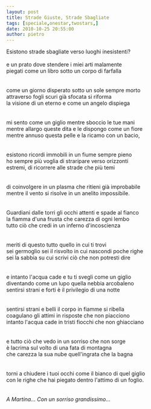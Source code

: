 ```yaml
---
layout: post
title: Strade Giuste, Strade Sbagliate
tags: [speciale,onestar,twostars,]
date: 2010-10-25 20:55:00
author: pietro
---
```

Esistono strade sbagliate verso luoghi inesistenti?<br/><br/>e un prato dove stendere i miei arti malamente<br/>piegati come un libro sotto un corpo di farfalla<br/><br/><br/>come un giorno disperato sotto un sole sempre morto<br/>attraverso fogli scuri già sfocata si riforma<br/>la visione di un eterno e come un angelo dispiega<br/><br/><br/>mi sento come un giglio mentre sboccio le tue mani<br/>mentre allargo queste dita e le dispongo come un fiore<br/>mentre annuso questa pelle e la ricamo con un bacio,<br/><br/><br/>esistono ricordi immobili in un fiume sempre pieno<br/>ho sempre più voglia di straripare verso orizzonti<br/>estremi, di ricorrere alle strade che più temi<br/><br/><br/>di coinvolgere in un plasma che ritieni già improbabile<br/>mentre il vento si risolve in un anelito impossibile.<br/><br/><br/>Guardiani dalle torri gli occhi attenti e spade al fianco<br/>la fiamma d'una frusta che carezza di ogni lembo<br/>tutto ciò che credi in un inferno d'incoscienza<br/><br/><br/>meriti di questo tutto quello in cui ti trovi<br/>sei germoglio sei il risvolto in cui nascondi poche righe<br/>sei la sabbia su cui scrivi ciò che non potresti dire<br/><br/><br/>e intanto l'acqua cade e tu ti svegli come un giglio<br/>diventando come un lupo quella nebbia arcobaleno<br/>sentirsi strani e forti è il privilegio di una notte<br/><br/><br/>sentirsi strani e belli il corpo in fiamme si ribella<br/>coagulano gli attimi in risposte che non piacciono<br/>intanto l'acqua cade in tristi fiocchi che non ghiacciano<br/><br/><br/>e tutto ciò che vedo in un sorriso che non sorge<br/>è lacrima sul volto di una fata di montagna<br/>che carezza la sua nube quell'ingrata che la bagna<br/><br/><br/>torni a chiudere i tuoi occhi come il bianco di quel giglio<br/>con le righe che hai piegato dentro l'attimo di un foglio.<br/><br/><br/><i>A Martina... Con un sorriso grandissimo...</i><br/>
